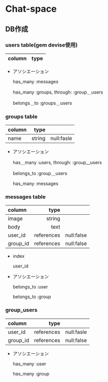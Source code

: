 
# Chat-space

## DB作成

### users table(gem devise使用)
| column     | type        |             
|:-----------|------------:|

* アソシエーション
  
  has_many :messages
  
  has_many :groups, through: :group＿users
  
  belongs＿to :groups＿users


### groups table
| column     | type        |              |
|:-----------|------------:|:------------:|
| name       |   string    |  null:fasle  |


* アソシエーション
  
  has＿many :users, through: :group__users
  
  belongs_to :group＿users
  
  has_many :messages


### messages table
| column     | type         |              |
|:-----------|-------------:|:------------:|
| image      |    string    |              |
| body       |    text      |              |
| user_id    |    references|  null:false  |
| group_id   |    references|  null:false  |

* index
 
  user_id  


* アソシエーション
  
  belongs_to :user
  
  belongs_to :group


### group_users
| column     | type        |              |
|:-----------|------------:|:------------:|
| user_id    |  references |  null:fasle  |
| group_id   |  references |  null:false  |



* アソシエーション
  
  has_many :user
  
  has_many :group




